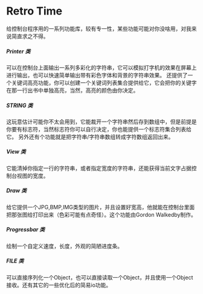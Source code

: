 # Retro Time

给控制台程序用的一系列功能库，较有专一性，某些功能可能对你没啥用，对我来说简直求之不得。

##### Printer 类 
可以在控制台上面输出一系列多彩化的字符串，它可以模拟打字机的效果在屏幕上进行输出，也可以快速简单输出带有彩色字体和背景的字符串效果。
还提供了一个关键词高亮功能，你可以创建一个关键词列表集合提供给它，它会把你的关键字在那一行出书中单独高亮，当然，高亮的颜色由你决定。

##### STRING 类 

这玩意估计可能你不太会用到，它能裁开一个字符串然后存到数组中，但是前提是你要有标志符，当然标志符你可以自行决定，你也能提供一个标志符集合列表给它。
另外还有个功能就是把字符串/字符串数组转成字符数组返回出来。

##### View 类 

它能清掉你指定一行的字符串，或者指定宽度的字符串，还能获得当前文字占据控制台视图的宽度。

##### Draw 类 

给它提供一个JPG,BMP,IMG类型的图片，并且设置好宽高，他就能在控制台里面把那张图给打印出来（色彩可能有点奇怪）。这个功能由Gordon Walkedby制作。

##### Progressbar 类

绘制一个自定义速度，长度，外观的简陋进度条。

##### FILE 类

可以直接序列化一个Object，也可以直接读取一个Object，并且使用一个Object接收。还有其它的一些优化后的简易io功能。
